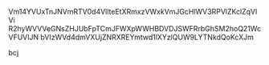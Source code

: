 Vm14YVUxTnJNVmRTV0d4VllteEtXRmxzVWxkVmJGcHlWV3RPVlZKclZqVlVi
R2hyWVVVeGNsZHJUbFpTCmJFWXpWWHBDVDJSWFRrbGhSM2hoQ21WcVFUVlJN
bVIzWVd4dmVXUjZNRXREYmtwd1lXYzlQUW9LYTNkdQoKcXJm

bcj